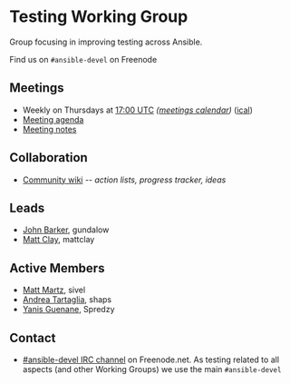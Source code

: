 # Testing Working Group

Group focusing in improving testing across Ansible.

Find us on `#ansible-devel` on Freenode

## Meetings
* Weekly on Thursdays at [17:00 UTC](http://www.thetimezoneconverter.com/?t=17:00&tz=UTC)
  *([meetings calendar](https://calendar.google.com/calendar/embed?src=ansible.com_pafenslko0e2bqjgujp8f7s0do%40group.calendar.google.com&ctz=UTC))*
  ([ical](https://raw.githubusercontent.com/ansible/community/master/meetings/ical/testing.ics))
* [Meeting agenda](https://github.com/ansible/community/issues?q=is:open+label:meeting_agenda+label:testing)
* [Meeting notes](https://meetbot.fedoraproject.org/sresults/?group_id=testing_working_group&type=team)

## Collaboration
* [Community wiki](https://github.com/ansible/community/wiki/Testing) *-- action lists, progress tracker, ideas*

## Leads
* [John Barker](https://github.com/gundalow), gundalow
* [Matt Clay](https://github.com/mattclay), mattclay

## Active Members
* [Matt Martz](https://github.com/sivel), sivel
* [Andrea Tartaglia](https://github.com/shaps), shaps
* [Yanis Guenane](https://github.com/Spredzy), Spredzy

## Contact
* [#ansible-devel IRC channel](https://webchat.freenode.net/?channels=ansible-devel) on Freenode.net. As testing related to all aspects (and other Working Groups) we use the main `#ansible-devel`
